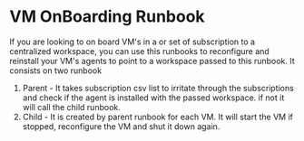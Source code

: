 # VM OnBoarding Runbook

If you are looking to on board VM's in a or set of subscription to a centralized workspace, you can use this runbooks to reconfigure and reinstall your VM's agents to point to a workspace passed to this runbook. It consists on two runbook
1) Parent -  It takes subscription csv list to irritate through the subscriptions and check if the agent is installed with the passed workspace. if not it will call the child runbook.
2) Child - It is created by parent runbook for each VM. It will start the VM if stopped, reconfigure the VM and shut it down again.

